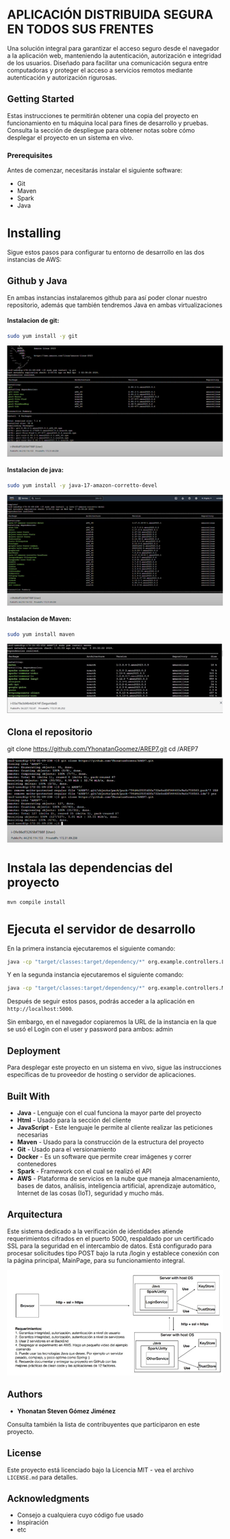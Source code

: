 # APLICACIÓN DISTRIBUIDA SEGURA EN TODOS SUS FRENTES

Una solución integral para garantizar el acceso seguro desde el navegador a la aplicación web, manteniendo la autenticación, autorización e integridad de los usuarios. Diseñado para facilitar una comunicación segura entre computadoras y proteger el acceso a servicios remotos mediante autenticación y autorización rigurosas.

## Getting Started

Estas instrucciones te permitirán obtener una copia del proyecto en funcionamiento en tu máquina local para fines de desarrollo y pruebas. Consulta la sección de despliegue para obtener notas sobre cómo desplegar el proyecto en un sistema en vivo.

### Prerequisites

Antes de comenzar, necesitarás instalar el siguiente software:

- Git
- Maven
- Spark
- Java

# Installing

Sigue estos pasos para configurar tu entorno de desarrollo en las dos instancias de AWS:

## Github y Java

En ambas instancias instalaremos github para así poder clonar nuestro repositorio, además que también tendremos Java en ambas virtualizaciones 

#### Instalacion de git:

```bash
sudo yum install -y git
```

![img_1.png](img/img_1.png)

#### Instalacion de java:

```bash
sudo yum install -y java-17-amazon-corretto-devel
```

![img_2.png](img/img_2.png)

#### Instalacion de Maven:

```bash
sudo yum install maven
```

![img_5.png](img/img_5.png)


## Clona el repositorio
git clone https://github.com/YhonatanGoomez/AREP7.git
cd /AREP7

![img_3.png](img/img_3.png)
# Instala las dependencias del proyecto
`mvn compile install`

# Ejecuta el servidor de desarrollo
En la primera instancia ejecutaremos el siguiente comando:

```bash
java -cp "target/classes:target/dependency/*" org.example.controllers.Login
```
Y en la segunda instancia ejecutaremos el siguiente comando:
```bash
java -cp "target/classes:target/dependency/*" org.example.controllers.MainPage
```

Después de seguir estos pasos, podrás acceder a la aplicación en `http://localhost:5000`.

Sin embargo, en el navegador copiaremos la URL de la instancia en la que se usó el Login con el user y password para ambos: admin



## Deployment

Para desplegar este proyecto en un sistema en vivo, sigue las instrucciones específicas de tu proveedor de hosting o servidor de aplicaciones.


## Built With
- **Java** - Lenguaje con el cual funciona la mayor parte del proyecto
- **Html** - Usado para la sección del cliente
- **JavaScript** - Este lenguaje le permite al cliente realizar las peticiones necesarias
- **Maven** - Usado para la construcción de la estructura del proyecto
- **Git** - Usado para el versionamiento
- **Docker** - Es un software que permite crear imágenes y correr contenedores
- **Spark** - Framework con el cual se realizó el API
- **AWS** - Plataforma de servicios en la nube que maneja almacenamiento, bases de datos, análisis, inteligencia artificial, aprendizaje automático, Internet de las cosas (IoT), seguridad y mucho más.


## Arquitectura


Este sistema dedicado a la verificación de identidades atiende requerimientos cifrados en el puerto 5000, respaldado por un certificado SSL para la seguridad en el intercambio de datos. Está configurado para procesar solicitudes tipo POST bajo la ruta /login y establece conexión con la página principal, MainPage, para su funcionamiento integral.

![img_4.png](img/img_4.png)

## Authors

- **Yhonatan Steven Gómez Jiménez**

Consulta también la lista de contribuyentes que participaron en este proyecto.

## License

Este proyecto está licenciado bajo la Licencia MIT - vea el archivo `LICENSE.md` para detalles.

## Acknowledgments

- Consejo a cualquiera cuyo código fue usado
- Inspiración
- etc